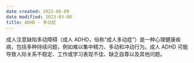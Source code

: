 ```yaml
---
date created: 2022-06-09
date modified: 2023-03-08
title: ADHD - 多动症
---
```


成人注意缺陷多动障碍（成人 ADHD，俗称“成人多动症”）是一种心理健康疾病，包括多种持续问题，例如难以集中精力、多动和冲动行为。成人 ADHD 可能导致人际关系不稳定、工作或学习表现不佳、缺乏自尊以及其他问题。
